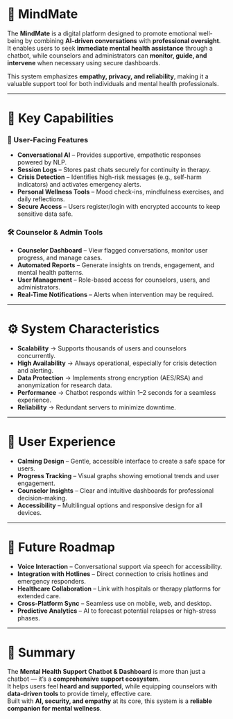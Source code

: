# 🧠 MindMate

The **MindMate** is a digital platform designed to promote emotional well-being by combining **AI-driven conversations** with **professional oversight**. It enables users to seek **immediate mental health assistance** through a chatbot, while counselors and administrators can **monitor, guide, and intervene** when necessary using secure dashboards.  

This system emphasizes **empathy, privacy, and reliability**, making it a valuable support tool for both individuals and mental health professionals.  

---

# 🔑 Key Capabilities

### 👥 User-Facing Features
- **Conversational AI** – Provides supportive, empathetic responses powered by NLP.  
- **Session Logs** – Stores past chats securely for continuity in therapy.  
- **Crisis Detection** – Identifies high-risk messages (e.g., self-harm indicators) and activates emergency alerts.  
- **Personal Wellness Tools** – Mood check-ins, mindfulness exercises, and daily reflections.  
- **Secure Access** – Users register/login with encrypted accounts to keep sensitive data safe.  

### 🛠️ Counselor & Admin Tools
- **Counselor Dashboard** – View flagged conversations, monitor user progress, and manage cases.  
- **Automated Reports** – Generate insights on trends, engagement, and mental health patterns.  
- **User Management** – Role-based access for counselors, users, and administrators.  
- **Real-Time Notifications** – Alerts when intervention may be required.  

---

# ⚙️ System Characteristics
- **Scalability** → Supports thousands of users and counselors concurrently.  
- **High Availability** → Always operational, especially for crisis detection and alerting.  
- **Data Protection** → Implements strong encryption (AES/RSA) and anonymization for research data.  
- **Performance** → Chatbot responds within 1–2 seconds for a seamless experience.  
- **Reliability** → Redundant servers to minimize downtime.  

---

# 🎨 User Experience
- **Calming Design** – Gentle, accessible interface to create a safe space for users.  
- **Progress Tracking** – Visual graphs showing emotional trends and user engagement.  
- **Counselor Insights** – Clear and intuitive dashboards for professional decision-making.  
- **Accessibility** – Multilingual options and responsive design for all devices.  

---

# 🚀 Future Roadmap
- **Voice Interaction** – Conversational support via speech for accessibility.  
- **Integration with Hotlines** – Direct connection to crisis hotlines and emergency responders.  
- **Healthcare Collaboration** – Link with hospitals or therapy platforms for extended care.  
- **Cross-Platform Sync** – Seamless use on mobile, web, and desktop.  
- **Predictive Analytics** – AI to forecast potential relapses or high-stress phases.  

---

# 📌 Summary

The **Mental Health Support Chatbot & Dashboard** is more than just a chatbot — it’s a **comprehensive support ecosystem**.  
It helps users feel **heard and supported**, while equipping counselors with **data-driven tools** to provide timely, effective care.  
Built with **AI, security, and empathy** at its core, this system is a **reliable companion for mental wellness**.  


